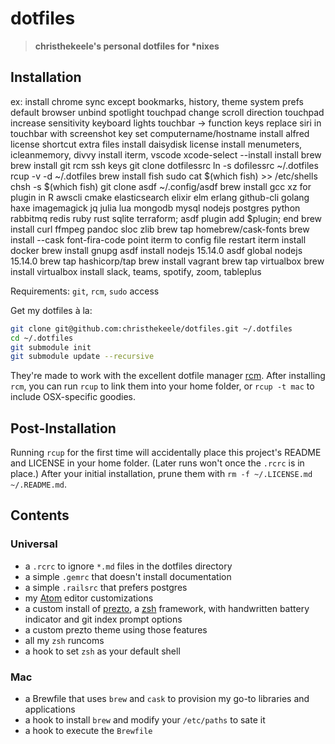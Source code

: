 dotfiles
========

> **christhekeele's personal dotfiles for \*nixes**

Installation
------------

ex:
    install chrome
        sync
            except bookmarks, history, theme
    system prefs
        default browser
        unbind spotlight
        touchpad change scroll direction
        touchpad increase sensitivity
        keyboard lights
        touchbar -> function keys
        replace siri in touchbar with screenshot key
        set computername/hostname
    install alfred
        license
        shortcut
        extra files
    install daisydisk
        license
    install menumeters, icleanmemory, divvy
    install iterm, vscode
    xcode-select --install
    install brew
    brew install git rcm
    ssh keys
    git clone dotfilessrc
    ln -s dofilessrc ~/.dotfiles
    rcup -v -d ~/.dotfiles
    brew install fish
    sudo cat $(which fish) >> /etc/shells
    chsh -s $(which fish)
    git clone asdf ~/.config/asdf
    brew install gcc xz
    for plugin in R awscli cmake elasticsearch elixir elm erlang github-cli golang haxe imagemagick jq julia lua mongodb mysql nodejs postgres python rabbitmq redis ruby rust sqlite terraform; asdf plugin add $plugin; end
    brew install curl ffmpeg pandoc sloc zlib
    brew tap homebrew/cask-fonts
    brew install --cask font-fira-code
    point iterm to config file
    restart iterm
    install docker
    brew install gnupg
    asdf install nodejs 15.14.0
    asdf global nodejs 15.14.0
    brew tap hashicorp/tap
    brew install vagrant
    brew tap virtualbox
    brew install virtualbox
    install slack, teams, spotify, zoom, tableplus


Requirements: `git`, `rcm`, `sudo` access

Get my dotfiles à la:

```bash
git clone git@github.com:christhekeele/dotfiles.git ~/.dotfiles
cd ~/.dotfiles
git submodule init
git submodule update --recursive
```

They're made to work with the excellent dotfile manager [rcm](https://github.com/thoughtbot/rcm). After installing `rcm`, you can run `rcup` to link them into your home folder, or `rcup -t mac` to include OSX-specific goodies.

Post-Installation
-----------------

Running `rcup` for the first time will accidentally place this project's README and LICENSE in your home folder. (Later runs won't once the `.rcrc` is in place.) After your initial installation, prune them with `rm -f ~/.LICENSE.md ~/.README.md`.

Contents
--------

### Universal

- a `.rcrc` to ignore `*.md` files in the dotfiles directory
- a simple `.gemrc` that doesn't install documentation
- a simple `.railsrc` that prefers postgres
- my [Atom](https://atom.io) editor customizations
- a custom install of [prezto](https://github.com/sorin-ionescu/prezto), a [zsh](http://www.zsh.org/) framework, with handwritten battery indicator and git index prompt options
- a custom prezto theme using those features
- all my `zsh` runcoms
- a hook to set `zsh` as your default shell

### Mac

- a Brewfile that uses `brew` and `cask` to provision my go-to libraries and applications
- a hook to install `brew` and modify your `/etc/paths` to sate it
- a hook to execute the `Brewfile`
